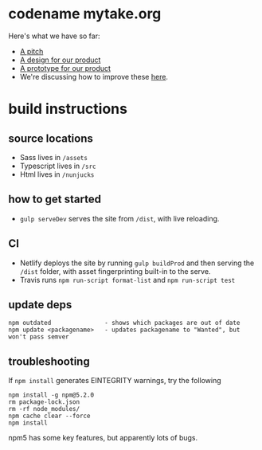# codename mytake.org

Here's what we have so far:

- [A pitch](https://github.com/mytake/mytake/wiki/Pitch)
- [A design for our product](https://github.com/mytake/mytake/wiki/Design)
- [A prototype for our product](https://mytake.netlify.com/)
- We're discussing how to improve these [here](https://github.com/mytake/mytake/issues).

# build instructions
 
## source locations

- Sass lives in `/assets`
- Typescript lives in `/src`
- Html lives in `/nunjucks`

## how to get started

- `gulp serveDev` serves the site from `/dist`, with live reloading.

## CI

- Netlify deploys the site by running `gulp buildProd` and then serving the `/dist` folder, with asset fingerprinting built-in to the serve.
- Travis runs `npm run-script format-list` and `npm run-script test`

## update deps

```
npm outdated               - shows which packages are out of date
npm update <packagename>   - updates packagename to "Wanted", but won't pass semver
```
## troubleshooting

If `npm install` generates EINTEGRITY warnings, try the following

```
npm install -g npm@5.2.0
rm package-lock.json
rm -rf node_modules/
npm cache clear --force
npm install
```

npm5 has some key features, but apparently lots of bugs.
